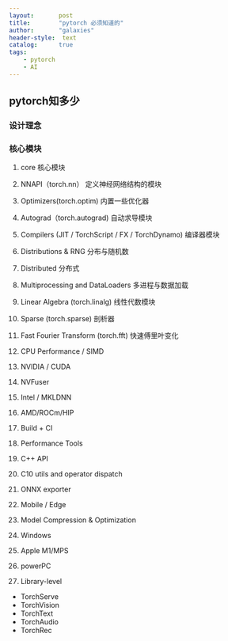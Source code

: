 ```yaml
---
layout:       post
title:        "pytorch 必须知道的"
author:       "galaxies"
header-style:  text
catalog:      true
tags:
    - pytorch
    - AI
---
```

## pytorch知多少

### 设计理念

### 核心模块
1. core 
核心模块
2. NNAPI（torch.nn）
定义神经网络结构的模块
3. Optimizers(torch.optim)
内置一些优化器
4. Autograd（torch.autograd)
自动求导模块
5. Compilers (JIT / TorchScript / FX / TorchDynamo)
编译器模块
6. Distributions & RNG
分布与随机数
7. Distributed
分布式
8. Multiprocessing and DataLoaders
多进程与数据加载
9. Linear Algebra (torch.linalg)
线性代数模块
10. Sparse (torch.sparse)
剖析器
11. Fast Fourier Transform (torch.fft)
快速傅里叶变化

12. CPU Performance / SIMD
13. NVIDIA / CUDA
14. NVFuser
15. Intel / MKLDNN
16. AMD/ROCm/HIP
17. Build + CI
18. Performance Tools
19. C++ API
20. C10 utils and operator dispatch
21. ONNX exporter
22. Mobile / Edge
23. Model Compression & Optimization
24. Windows
25. Apple M1/MPS
26. powerPC
27. Library-level 
   *  TorchServe
   *  TorchVision
   *  TorchText
   *  TorchAudio
   *  TorchRec
